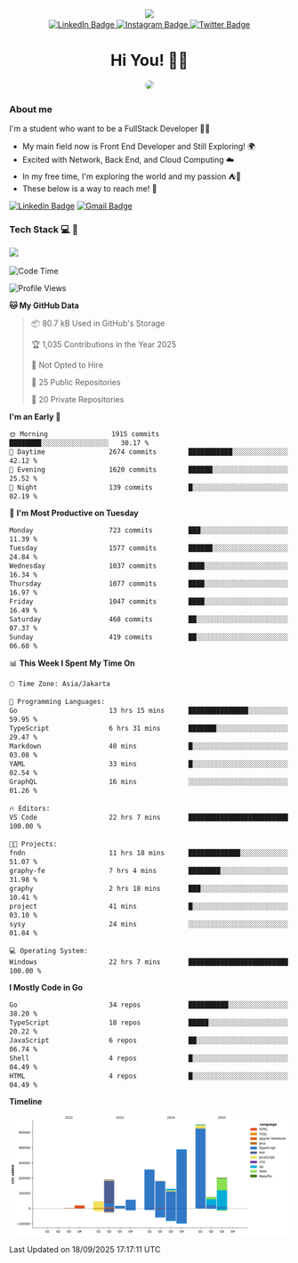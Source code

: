 <div>
  <div id="header" align="center">
      <img src="https://media.giphy.com/media/nFLW7PNGgN3lI68rdv/giphy.gif" width="100"/>
      <div id="badges" style="margin-bottom:20px">
        <a href="https://www.linkedin.com/in/daffadon/">
          <img src="https://img.shields.io/badge/LinkedIn-blue?style=for-the-badge&logo=linkedin&logoColor=white" alt="LinkedIn Badge"/>
        </a>
        <a href="https://www.instagram.com/daffadon_/">
          <img src="https://img.shields.io/badge/Instagram-E4405F?style=for-the-badge&logo=instagram&logoColor=white" alt="Instagram Badge"/>
        </a>
        <a href="https://twitter.com/daffadon_">
          <img src="https://img.shields.io/badge/Twitter-blue?style=for-the-badge&logo=twitter&logoColor=white" alt="Twitter Badge"/>
        </a>
      </div>
    <h1>Hi You! 🙌🙌</h1>
    <img src="https://media.giphy.com/media/rJsMvyk7AHHiW9qKLM/giphy.gif" height=200 style="border-radius:10px" />
  </div>
</div>

### About me

I'm a student who want to be a FullStack Developer 🧑‍💻

- My main field now is Front End Developer and Still Exploring! 🌍
- Excited with Network, Back End, and Cloud Computing ☁️
- In my free time, I'm exploring the world and my passion ⛺🍵
- These below is a way to reach me! 🏃

[![Linkedin Badge](https://skillicons.dev/icons?i=linkedin)](https://www.linkedin.com/in/daffadon)
[![Gmail Badge](https://skillicons.dev/icons?i=gmail)](https://mail.google.com/mail/?view=cm&fs=1&to=daffaputranarendra9@gmail.com)

### Tech Stack 💻 📘

<img src="https://skillicons.dev/icons?i=java,html,css,javascript,typescript,golang,react,next,express,vite,tailwind,mui,prisma,mongodb,mysql,firebase,jest,git,jenkins,docker,kubernetes,github,postman,prometheus,grafana,gcp,vscode,arch,&perline=9"/>

<!--START_SECTION:waka-->
![Code Time](http://img.shields.io/badge/Code%20Time-384%20hrs%2043%20mins-blue)

![Profile Views](http://img.shields.io/badge/Profile%20Views-0-blue)

**🐱 My GitHub Data** 

> 📦 80.7 kB Used in GitHub's Storage 
 > 
> 🏆 1,035 Contributions in the Year 2025
 > 
> 🚫 Not Opted to Hire
 > 
> 📜 25 Public Repositories 
 > 
> 🔑 20 Private Repositories 
 > 
**I'm an Early 🐤** 

```text
🌞 Morning                1915 commits        ████████░░░░░░░░░░░░░░░░░   30.17 % 
🌆 Daytime                2674 commits        ███████████░░░░░░░░░░░░░░   42.12 % 
🌃 Evening                1620 commits        ██████░░░░░░░░░░░░░░░░░░░   25.52 % 
🌙 Night                  139 commits         █░░░░░░░░░░░░░░░░░░░░░░░░   02.19 % 
```
📅 **I'm Most Productive on Tuesday** 

```text
Monday                   723 commits         ███░░░░░░░░░░░░░░░░░░░░░░   11.39 % 
Tuesday                  1577 commits        ██████░░░░░░░░░░░░░░░░░░░   24.84 % 
Wednesday                1037 commits        ████░░░░░░░░░░░░░░░░░░░░░   16.34 % 
Thursday                 1077 commits        ████░░░░░░░░░░░░░░░░░░░░░   16.97 % 
Friday                   1047 commits        ████░░░░░░░░░░░░░░░░░░░░░   16.49 % 
Saturday                 468 commits         ██░░░░░░░░░░░░░░░░░░░░░░░   07.37 % 
Sunday                   419 commits         ██░░░░░░░░░░░░░░░░░░░░░░░   06.60 % 
```


📊 **This Week I Spent My Time On** 

```text
🕑︎ Time Zone: Asia/Jakarta

💬 Programming Languages: 
Go                       13 hrs 15 mins      ███████████████░░░░░░░░░░   59.95 % 
TypeScript               6 hrs 31 mins       ███████░░░░░░░░░░░░░░░░░░   29.47 % 
Markdown                 40 mins             █░░░░░░░░░░░░░░░░░░░░░░░░   03.08 % 
YAML                     33 mins             █░░░░░░░░░░░░░░░░░░░░░░░░   02.54 % 
GraphQL                  16 mins             ░░░░░░░░░░░░░░░░░░░░░░░░░   01.26 % 

🔥 Editors: 
VS Code                  22 hrs 7 mins       █████████████████████████   100.00 % 

🐱‍💻 Projects: 
fndn                     11 hrs 18 mins      █████████████░░░░░░░░░░░░   51.07 % 
graphy-fe                7 hrs 4 mins        ████████░░░░░░░░░░░░░░░░░   31.98 % 
graphy                   2 hrs 18 mins       ███░░░░░░░░░░░░░░░░░░░░░░   10.41 % 
project                  41 mins             █░░░░░░░░░░░░░░░░░░░░░░░░   03.10 % 
sysy                     24 mins             ░░░░░░░░░░░░░░░░░░░░░░░░░   01.84 % 

💻 Operating System: 
Windows                  22 hrs 7 mins       █████████████████████████   100.00 % 
```

**I Mostly Code in Go** 

```text
Go                       34 repos            ██████████░░░░░░░░░░░░░░░   38.20 % 
TypeScript               18 repos            █████░░░░░░░░░░░░░░░░░░░░   20.22 % 
JavaScript               6 repos             ██░░░░░░░░░░░░░░░░░░░░░░░   06.74 % 
Shell                    4 repos             █░░░░░░░░░░░░░░░░░░░░░░░░   04.49 % 
HTML                     4 repos             █░░░░░░░░░░░░░░░░░░░░░░░░   04.49 % 
```



**Timeline**

![Lines of Code chart](https://raw.githubusercontent.com/Daffadon/Daffadon/main/assets/bar_graph.png)


 Last Updated on 18/09/2025 17:17:11 UTC
<!--END_SECTION:waka-->
